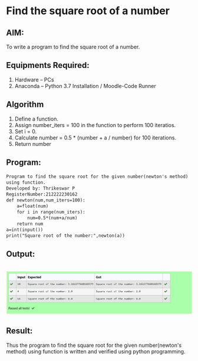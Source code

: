# Find the square root of a number

## AIM:
To write a program to find the square root of a number.

## Equipments Required:
1. Hardware – PCs
2. Anaconda – Python 3.7 Installation / Moodle-Code Runner

## Algorithm
1. Define a function.
2. Assign number_iters = 100 in the function to perform 100 iteratios.
3. Set i = 0.
4. Calculate  number = 0.5 * (number + a / number) for 100 iterations.
5. Return number

## Program:
```
Program to find the square root for the given number(newton's method) using function.
Developed by: Thrikeswar P
RegisterNumber:212222230162  
def newton(num,num_iters=100):
    a=float(num)
    for i in range(num_iters):
        num=0.5*(num+a/num)
    return num
a=int(input())
print("Square root of the number:",newton(a))
```
## Output:
<br>![output](./ex2b(p).png)
## Result:
Thus the program to find the square root for the given number(newton's method) using function is written and verified using python programming.
